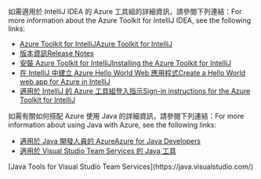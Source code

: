 <span data-ttu-id="ec884-101">如需適用於 IntelliJ IDEA 的 Azure 工具組的詳細資訊，請參閱下列連結：</span><span class="sxs-lookup"><span data-stu-id="ec884-101">For more information about the Azure Toolkit for IntelliJ IDEA, see the following links:</span></span> 

* [<span data-ttu-id="ec884-102">Azure Toolkit for IntelliJ</span><span class="sxs-lookup"><span data-stu-id="ec884-102">Azure Toolkit for IntelliJ</span></span>](../intellij/azure-toolkit-for-intellij.md) 
* [<span data-ttu-id="ec884-103">版本資訊</span><span class="sxs-lookup"><span data-stu-id="ec884-103">Release Notes</span></span>](https://github.com/Microsoft/azure-tools-for-java/releases) 
* [<span data-ttu-id="ec884-104">安裝 Azure Toolkit for IntelliJ</span><span class="sxs-lookup"><span data-stu-id="ec884-104">Installing the Azure Toolkit for IntelliJ</span></span>](../intellij/azure-toolkit-for-intellij-installation.md) 
* [<span data-ttu-id="ec884-105">在 IntelliJ 中建立 Azure Hello World Web 應用程式</span><span class="sxs-lookup"><span data-stu-id="ec884-105">Create a Hello World web app for Azure in IntelliJ</span></span>](../intellij/azure-toolkit-for-intellij-create-hello-world-web-app.md) 
* [<span data-ttu-id="ec884-106">適用於 IntelliJ 的 Azure 工具組登入指示</span><span class="sxs-lookup"><span data-stu-id="ec884-106">Sign-in instructions for the Azure Toolkit for IntelliJ</span></span>](../intellij/azure-toolkit-for-intellij-sign-in-instructions.md) 

<span data-ttu-id="ec884-107">如需有關如何搭配 Azure 使用 Java 的詳細資訊，請參閱下列連結：</span><span class="sxs-lookup"><span data-stu-id="ec884-107">For more information about using Java with Azure, see the following links:</span></span> 

* [<span data-ttu-id="ec884-108">適用於 Java 開發人員的 Azure</span><span class="sxs-lookup"><span data-stu-id="ec884-108">Azure for Java Developers</span></span>](https://docs.microsoft.com/java/azure/) 
* <span data-ttu-id="ec884-109">[適用於 Visual Studio Team Services 的 Java 工具](https://java.visualstudio.com/) 
<!-- TODO: Add URLs for Java in VSCode here --></span><span class="sxs-lookup"><span data-stu-id="ec884-109">[Java Tools for Visual Studio Team Services](https://java.visualstudio.com/) 
<!-- TODO: Add URLs for Java in VSCode here --></span></span> 
